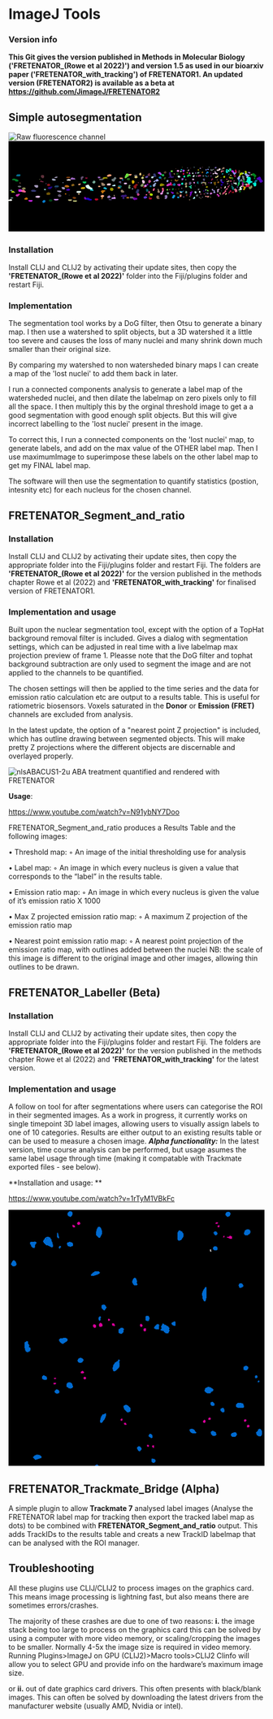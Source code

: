 # ImageJ Tools

### Version info

**This Git gives the version published in Methods in Molecular Biology ('FRETENATOR_(Rowe et al 2022)') and version 1.5 as used in our bioarxiv paper ('FRETENATOR_with_tracking') of FRETENATOR1. An updated version (FRETENATOR2) is available as a beta at https://github.com/JimageJ/FRETENATOR2**




## **Simple autosegmentation**


![Raw fluorescence channel](https://github.com/JimageJ/ImageJ-Tools/blob/master/images/fluorescence.gif)
![Segmented label map](https://github.com/JimageJ/ImageJ-Tools/blob/master/images/labelmap.gif)



### **Installation**

Install CLIJ and CLIJ2 by activating their update sites, then copy the **'FRETENATOR_(Rowe et al 2022)'** folder into the Fiji/plugins folder and restart Fiji.

### Implementation

The segmentation tool works by a DoG filter, then Otsu to generate a binary map. I then use a watershed to split objects, but a 3D watershed it a little too severe and causes the loss of many nuclei and many shrink down much smaller than their original size. 

By comparing my watershed to non watersheded binary maps I can create a map of the 'lost nuclei' to add them back in later.

I run a connected components analysis to generate a label map of the watersheded nuclei, and then dilate the labelmap on zero pixels only to fill all the space. I then multiply this by the orginal threshold image to get a a good segmentation with good enough split objects. But this will give incorrect labelling to the 'lost nuclei' present in the image.

To correct this, I run a connected components on the 'lost nuclei' map, to generate  labels, and add on the max value of the OTHER label map. Then I use maximumImage to superimpose these labels on the other label map to get my FINAL label map.

The software will then use the segmentation to quantify statistics (postion, intesnity etc) for each nucleus for the chosen channel.




## **FRETENATOR_Segment_and_ratio**

### **Installation**

Install CLIJ and CLIJ2 by activating their update sites, then copy the appropriate folder into the Fiji/plugins folder and restart Fiji. The folders are **'FRETENATOR_(Rowe et al 2022)'** for the version published in the methods chapter Rowe et al (2022) and **'FRETENATOR_with_tracking'**  for finalised version of FRETENATOR1.

### Implementation and usage

Built upon the nuclear segmentation tool, except with the option of a TopHat background removal filter is included. Gives a dialog with segmentation settings, which can be adjusted in real time with a live labelmap max projection preview of frame 1. Pleasse note that the DoG filter and tophat background subtraction are only used to segment the image and are not applied to the channels to be quantified.

The chosen settings will then be applied to the time series and the data for emission ratio calculation etc are output to a results table. This is useful for ratiometric biosensors. Voxels saturated in the **Donor** or **Emission (FRET)** channels are excluded from analysis.

In the latest update, the option of a "nearest point Z projection" is included, which has outline drawing between segmented objects. This will make pretty Z projections where the different objects are discernable and overlayed properly.

![nlsABACUS1-2u ABA treatment quantified and rendered with FRETENATOR](https://github.com/JimageJ/ImageJTools/blob/master/images/Nearest%20point%20emission%20ratios%20of%201-2%20concatenated%20drift%20corrected.gif)


**Usage**:

https://www.youtube.com/watch?v=N91ybNY7Doo


FRETENATOR_Segment_and_ratio produces a Results Table and the following images:

• Threshold map:    ◦ An image of the initial thresholding use for analysis

• Label map:    ◦ An image in which every nucleus is given a value that corresponds to the “label” in the results table.

• Emission ratio map:    ◦ An image in which every nucleus is given the value of it’s emission ratio X 1000

• Max Z projected emission ratio map:    ◦ A maximum Z projection of the emission ratio map

• Nearest point emission ratio map:    ◦ A nearest point projection of the emission ratio map, with outlines added between the nuclei NB: the scale of this image is different to the original image and other images, allowing thin outlines to be drawn.
        

## **FRETENATOR_Labeller (Beta)**

### **Installation**
Install CLIJ and CLIJ2 by activating their update sites, then copy the appropriate folder into the Fiji/plugins folder and restart Fiji. The folders are **'FRETENATOR_(Rowe et al 2022)'** for the version published in the methods chapter Rowe et al (2022) and **'FRETENATOR_with_tracking'**  for the latest version.

### Implementation and usage

A follow on tool for after segmentations where users can categorise the ROI in their segmented images. As a work in progress, it currently works on single timepoint 3D label images, allowing users to visually assign labels to one of 10 categories. Results are either output to an existing results table or can be used to measure a chosen image. ***Alpha functionality:*** In the latest version, time course analysis can be performed, but usage asumes the same label usage through time (making it compatable with Trackmate exported files - see below).

**Installation and usage:
**

https://www.youtube.com/watch?v=1rTyM1VBkFc


![Stomata ROI labeled image after tracking with Trackmate](https://github.com/JimageJ/ImageJ-Tools/blob/master/images/labeled%20stomata.gif)

## **FRETENATOR_Trackmate_Bridge (Alpha)**

A simple plugin to allow **Trackmate 7** analysed label images (Analyse the FRETENATOR label map for tracking then export the tracked label map as dots) to be combined with **FRETENATOR_Segment_and_ratio** output. This adds TrackIDs to the results table and creats a new TrackID labelmap that can be analysed with the ROI manager.



## **Troubleshooting**

All these plugins use CLIJ/CLIJ2 to process images on the graphics card. This means image processing is lightning fast, but also means there are sometimes errors/crashes.

The majority of these crashes are due to one of two reasons:
**i.** the image stack being too large to process on the graphics card this can be solved by using a computer with more video memory, or scaling/cropping the images to be smaller. Normally 4-5x the image size is required in video memory. Running Plugins>ImageJ on GPU (CLIJ2)>Macro tools>CLIJ2 Clinfo will allow you to select GPU and provide info on the hardware’s maximum image size.

or **ii.** out of date graphics card drivers. This often presents with black/blank images. This can often be solved by downloading the latest drivers from the manufacturer website (usually AMD, Nvidia or intel). 
